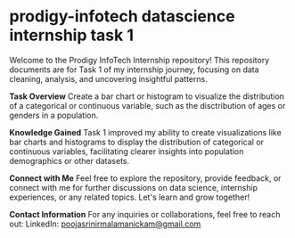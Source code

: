 # prodigy-infotech datascience internship task 1
Welcome to the Prodigy InfoTech Internship repository! This repository documents are for Task 1 of my internship journey, focusing on data cleaning, analysis, and uncovering insightful patterns.

**Task Overview**
Create a bar chart or histogram to visualize the distribution of a categorical or continuous variable, such as the disctribution of ages or genders in a population.

**Knowledge Gained**
Task 1 improved my ability to create visualizations like bar charts and histograms to display the distribution of categorical or continuous variables, facilitating clearer insights into population demographics or other datasets.

**Connect with Me**
Feel free to explore the repository, provide feedback, or connect with me for further discussions on data science, internship experiences, or any related topics. Let's learn and grow together!

**Contact Information**
For any inquiries or collaborations, feel free to reach out:
LinkedIn: poojasrinirmalamanickam@gmail.com
